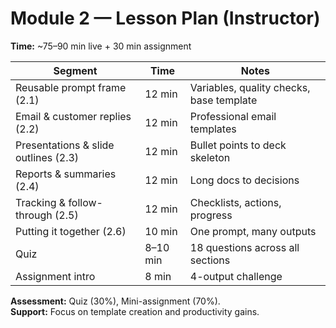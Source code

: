 # Module 2 — Lesson Plan (Instructor)

**Time:** ~75–90 min live + 30 min assignment

| Segment                              | Time     | Notes                                    |
| ------------------------------------ | -------- | ---------------------------------------- |
| Reusable prompt frame (2.1)          | 12 min   | Variables, quality checks, base template |
| Email & customer replies (2.2)       | 12 min   | Professional email templates             |
| Presentations & slide outlines (2.3) | 12 min   | Bullet points to deck skeleton           |
| Reports & summaries (2.4)            | 12 min   | Long docs to decisions                   |
| Tracking & follow-through (2.5)      | 12 min   | Checklists, actions, progress            |
| Putting it together (2.6)            | 10 min   | One prompt, many outputs                 |
| Quiz                                 | 8–10 min | 18 questions across all sections         |
| Assignment intro                     | 8 min    | 4-output challenge                       |

**Assessment:** Quiz (30%), Mini-assignment (70%).  
**Support:** Focus on template creation and productivity gains.
